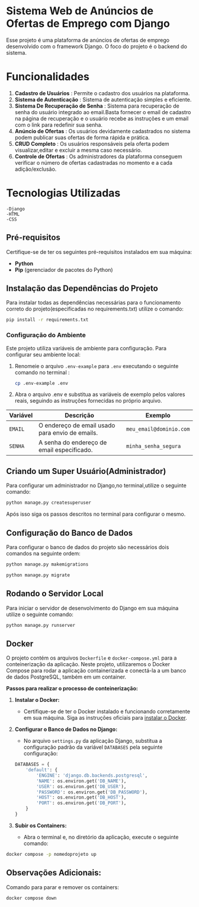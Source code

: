 # Sistema Web de Anúncios de Ofertas de Emprego com Django

Esse projeto é uma plataforma de anúncios de ofertas de emprego desenvolvido com o framework Django.
O foco do projeto é o backend do sistema.

# Funcionalidades

1. **Cadastro de Usuários** : Permite o cadastro dos usuários na plataforma.
2. **Sistema de Autenticação** : Sistema de autenticação simples e eficiente.
3. **Sistema De Recuperação de Senha** : Sistema para recuperação de senha do usuário integrado ao email.Basta fornecer o email de cadastro na página de recuperação e o usuário recebe as instruções e um email com o link para redefinir sua senha.
4. **Anúncio de Ofertas** : Os usuários devidamente cadastrados no sistema podem publicar suas ofertas de forma rápida e prática.
5. **CRUD Completo** : Os usuários responsáveis pela oferta podem visualizar,editar e excluir a mesma caso necessário.
6. **Controle de Ofertas** : Os administradores da plataforma conseguem verificar o número de ofertas cadastradas no momento e a cada adição/exclusão.

# Tecnologias Utilizadas

    -Django
    -HTML
    -CSS

## Pré-requisitos

Certifique-se de ter os seguintes pré-requisitos instalados em sua máquina:

- **Python**
- **Pip** (gerenciador de pacotes do Python)

## Instalação das Dependências do Projeto

Para instalar todas as dependências necessárias para o funcionamento correto do projeto(especificadas no requirements.txt) utilize o comando:

```bash
pip install -r requirements.txt
```

### Configuração do Ambiente

Este projeto utiliza variáveis de ambiente para configuração. Para configurar seu ambiente local:

1. Renomeie o arquivo `.env-example` para `.env` executando o seguinte comando no terminal :
   ```sh
   cp .env-example .env

2. Abra o arquivo .env e substitua as variáveis de exemplo pelos valores reais, seguindo as instruções fornecidas no próprio arquivo.

| Variável  | Descrição                                        | Exemplo                    |
|-----------|--------------------------------------------------|----------------------------|
| `EMAIL`   | O endereço de email usado para envio de emails.  | `meu_email@dominio.com`    |
| `SENHA`   | A senha do endereço de email especificado.       | `minha_senha_segura`       |

## Criando um Super Usuário(Administrador)

Para configurar um administrador no Django,no terminal,utilize o seguinte comando:

```bash
python manage.py createsuperuser
```

Após isso siga os passos descritos no terminal para configurar o mesmo.

## Configuração do Banco de Dados 

Para configurar o banco de dados do projeto são necessários dois comandos na seguinte ordem:

```bash
python manage.py makemigrations
```

```bash
python manage.py migrate
```

## Rodando o Servidor Local

Para iniciar o servidor de desenvolvimento do Django em sua máquina utilize o seguinte comando:

```bash
python manage.py runserver
```

## Docker

O projeto contém os arquivos `Dockerfile` e `docker-compose.yml`  para a conteinerização da aplicação. Neste projeto, utilizaremos o Docker Compose para rodar a aplicação containerizada e conectá-la a um banco de dados PostgreSQL, também em um container.

**Passos para realizar o processo de conteinerização:**

1. **Instalar o Docker:**
   - Certifique-se de ter o Docker instalado e funcionando corretamente em sua máquina. Siga as instruções oficiais para [instalar o Docker](https://docs.docker.com/get-docker/).

2. **Configurar o Banco de Dados no Django:**
   - No arquivo `settings.py` da aplicação Django, substitua a configuração padrão da variável `DATABASES` pela seguinte configuração:
     

    ```python
    DATABASES = {
        'default': {
            'ENGINE': 'django.db.backends.postgresql',
            'NAME': os.environ.get('DB_NAME'),
            'USER': os.environ.get('DB_USER'),
            'PASSWORD': os.environ.get('DB_PASSWORD'),
            'HOST': os.environ.get('DB_HOST'),
            'PORT': os.environ.get('DB_PORT'),
        }
    }
    ```

3. **Subir os Containers:**
   - Abra o terminal e, no diretório da aplicação, execute o seguinte comando:

 ```bash
docker compose -p nomedoprojeto up
```

## Observações Adicionais:

Comando para parar e remover os containers:

```bash
docker compose down
```



